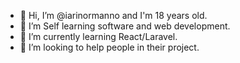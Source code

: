 - 👋 Hi, I’m @iarinormanno and I'm 18 years old.
- 👀 I’m Self learning software and web development.
- 🌱 I’m currently learning React/Laravel.
- 💞️ I’m looking to help people in their project.
<!---
iarinormanno/iarinormanno is a ✨ special ✨ repository because its `README.md` (this file) appears on your GitHub profile.
You can click the Preview link to take a look at your changes.
--->
